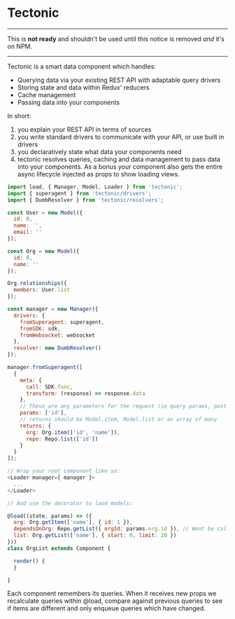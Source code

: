 # Tectonic

-----

This is **not ready** and shouldn't be used until this notice is removed *and*
it's on NPM.

-----

Tectonic is a smart data component which handles:

- Querying data via your existing REST API with adaptable query drivers
- Storing state and data within Redux' reducers
- Cache management
- Passing data into your components

In short:

1. you explain your REST API in terms of sources
2. you write standard drivers to communicate with your API, or use built in drivers
3. you declaratively state what data your components need
4. tectonic resolves queries, caching and data management to pass data into your
   components. As a bonus your component also gets the entire async lifecycle
   injected as props to show loading views.

```js
import load, { Manager, Model, Loader } from 'tectonic';
import { superagent } from 'tectonic/drivers';
import { DumbResolver } from 'tectonic/resolvers';

const User = new Model({
  id: 0,
  name: '',
  email: ''
});

const Org = new Model({
  id: 0,
  name: ''
});

Org.relationships({
  members: User.list
});

const manager = new Manager({
  drivers: {
    fromSuperagent: superagent,
    fromSDK: sdk,
    fromWebsocket: websocket
  },
  resolver: new DumbResolver()
});

manager.fromSuperagent([
  {
    meta: {
      call: SDK.func,
      transform: (response) => response.data
    },
    // These are any parameters for the request (ie query params, post data)
    params: ['id'],
    // returns should be Model.item, Model.list or an array of many
    returns: {
      org: Org.item(['id', 'name']),
      repo: Repo.list(['id'])
    }
  }
]);

// Wrap your root component like so:
<Loader manager={ manager }>
  ...
</Loader>

// And use the decorator to laod models:

@load((state, params) => ({
  org: Org.getItem(['name'], { id: 1 }),
  dependsOnOrg: Repo.getList({ orgId: params.org.id }), // Wont be called until org is loaded
  list: Org.getList(['name'], { start: 0, limit: 20 })
}))
class OrgList extends Component {

  render() {
  }

}
```

Each component remembers its queries. When it receives new props we recalculate
queries within @load, compare against previous queries to see if items are
different and only enqueue queries which have changed.
